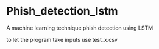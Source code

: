 # Phish_detection_lstm
A machine learning technique phish detection using LSTM

to let the program take inputs use test_x.csv
